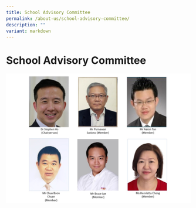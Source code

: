 ```yaml
---
title: School Advisory Committee
permalink: /about-us/school-advisory-committee/
description: ""
variant: markdown
---
```

# **School Advisory Committee**


![](/images/SAC_13Mar_2025_2.jpg)

